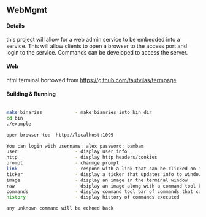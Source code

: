 ## WebMgmt  

#### Details
this project will allow for a web admin service to be embedded into a service. This will allow clients to open a browser to the access port and login to the service. Commands can be developed to access the server.

#### Web
html terminal borrowed from  https://github.com/tautvilas/termpage



#### Building & Running
```bash

make binaries            - make bianries into bin dir
cd bin
./example

open browser to:  http://localhost:1099

You can login with username: alex password: bambam
user                     - display user info
http                     - display http headers/cookies
prompt                   - chanmge prompt
link                     - respond with a link that can be clicked on in terminal window
ticker                   - display a ticker that updates info to window periodically
image                    - display an image in the terminal window
raw                      - dsiplay an image along with a command tool bar of commands that can be clicked on
commands                 - display command tool bar of commands that can be clicked on
history                  - display history of commands executed

any unknown command will be echoed back
```


